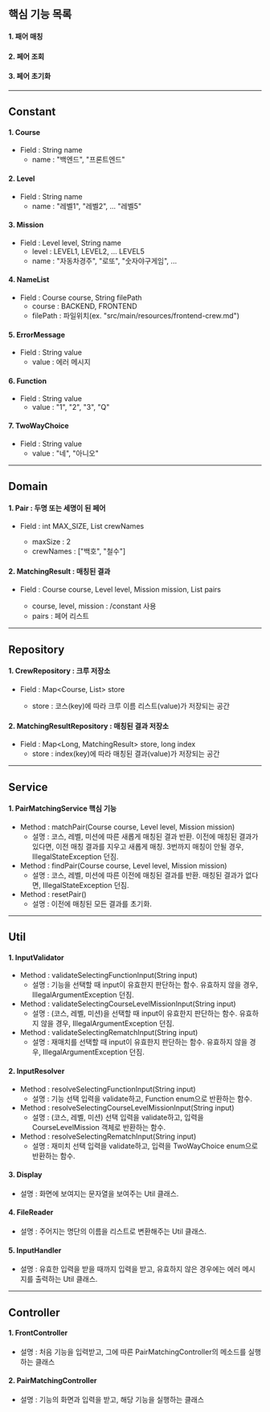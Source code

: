 ## 핵심 기능 목록
#### 1. 패어 매칭
#### 2. 페어 조회
#### 3. 페어 초기화
- - -
## Constant
#### 1. Course
* Field : String name
  * name : "백엔드", "프론트엔드"
#### 2. Level
* Field : String name
  * name : "레벨1", "레벨2", ... "레벨5"
#### 3. Mission
* Field : Level level, String name
  * level : LEVEL1, LEVEL2, ... LEVEL5
  * name : "자동차경주", "로또", "숫자야구게임", ...
#### 4. NameList
* Field : Course course, String filePath
  * course : BACKEND, FRONTEND
  * filePath : 파일위치(ex. "src/main/resources/frontend-crew.md")
#### 5. ErrorMessage
* Field : String value
  * value : 에러 메시지
#### 6. Function
* Field : String value
  * value : "1", "2", "3", "Q"
#### 7. TwoWayChoice
* Field : String value
  * value : "네", "아니오"
- - -
## Domain
#### 1. Pair : 두명 또는 세명이 된 페어
* Field : int MAX_SIZE, List<String> crewNames
  * maxSize : 2
  * crewNames : ["백호", "철수"]
#### 2. MatchingResult : 매칭된 결과
* Field : Course course, Level level, Mission mission, List<Pair> pairs
  * course, level, mission : /constant 사용
  * pairs : 페어 리스트
- - -
## Repository
#### 1. CrewRepository : 크루 저장소
* Field : Map<Course, List<String>> store
  * store : 코스(key)에 따라 크루 이름 리스트(value)가 저장되는 공간
#### 2. MatchingResultRepository : 매칭된 결과 저장소
* Field : Map<Long, MatchingResult> store, long index
  * store : index(key)에 따라 매칭된 결과(value)가 저장되는 공간
- - -
## Service
#### 1. PairMatchingService 핵심 기능
* Method : matchPair(Course course, Level level, Mission mission)
  * 설명 : 코스, 레벨, 미션에 따른 새롭게 매칭된 결과 반환. 
    이전에 매칭된 결과가 있다면, 이전 매칭 결과를 지우고 새롭게 매칭.
    3번까지 매칭이 안될 경우, IllegalStateException 던짐.
* Method : findPair(Course course, Level level, Mission mission)
  * 설명 : 코스, 레벨, 미션에 따른 이전에 매칭된 결과를 반환.
    매칭된 결과가 없다면, IllegalStateException 던짐.
* Method : resetPair()
  * 설명 : 이전에 매칭된 모든 결과를 초기화.
- - -
## Util
#### 1. InputValidator
* Method : validateSelectingFunctionInput(String input)
  * 설명 : 기능을 선택할 때 input이 유효한지 판단하는 함수.
    유효하지 않을 경우, IllegalArgumentException 던짐.
* Method : validateSelectingCourseLevelMissionInput(String input)
  * 설명 : (코스, 레벨, 미션)을 선택할 때 input이 유효한지 판단하는 함수.
    유효하지 않을 경우, IllegalArgumentException 던짐.
* Method : validateSelectingRematchInput(String input)
  * 설명 : 재매치를 선택할 때 input이 유효한지 판단하는 함수.
    유효하지 않을 경우, IllegalArgumentException 던짐.
#### 2. InputResolver
* Method : resolveSelectingFunctionInput(String input)
  * 설명 : 기능 선택 입력을 validate하고, Function enum으로 반환하는 함수.
* Method : resolveSelectingCourseLevelMissionInput(String input)
  * 설명 : (코스, 레벨, 미션) 선택 입력을 validate하고, 입력을
  CourseLevelMission 객체로 반환하는 함수.
* Method : resolveSelectingRematchInput(String input)
  * 설명 : 재미치 선택 입력을 validate하고, 입력을 TwoWayChoice enum으로 
  반환하는 함수.
#### 3. Display
* 설명 : 화면에 보여지는 문자열을 보여주는 Util 클래스.
#### 4. FileReader
* 설명 : 주어지는 명단의 이름을 리스트로 변환해주는 Util 클래스.
#### 5. InputHandler
* 설명 : 유효한 입력을 받을 때까지 입력을 받고, 유효하지
않은 경우에는 에러 메시지를 출력하는 Util 클래스.
- - -
## Controller
#### 1. FrontController
* 설명 : 처음 기능을 입력받고, 그에 따른 PairMatchingController의
메소드를 실행하는 클래스
#### 2. PairMatchingController
* 설명 : 기능의 화면과 입력을 받고, 해당 기능을 실행하는 클래스